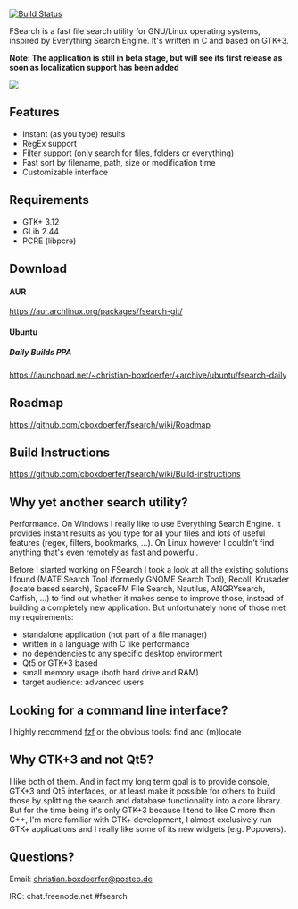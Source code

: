 [![Build Status](https://travis-ci.org/cboxdoerfer/fsearch.svg?branch=master)](https://travis-ci.org/cboxdoerfer/fsearch)

FSearch is a fast file search utility for GNU/Linux operating systems, inspired by Everything Search Engine. It's written in C and based on GTK+3.

**Note: The application is still in beta stage, but will see its first release as soon as localization support has been added**

![](http://i.imgur.com/4dLN7Jl.png)

## Features
- Instant (as you type) results
- RegEx support
- Filter support (only search for files, folders or everything)
- Fast sort by filename, path, size or modification time
- Customizable interface

## Requirements
- GTK+ 3.12
- GLib 2.44
- PCRE (libpcre)

## Download
#### AUR
https://aur.archlinux.org/packages/fsearch-git/
#### Ubuntu
##### Daily Builds PPA
https://launchpad.net/~christian-boxdoerfer/+archive/ubuntu/fsearch-daily
 
## Roadmap
https://github.com/cboxdoerfer/fsearch/wiki/Roadmap

## Build Instructions
https://github.com/cboxdoerfer/fsearch/wiki/Build-instructions

## Why yet another search utility?
Performance. On Windows I really like to use Everything Search Engine. It provides instant results as you type for all your files and lots of useful features (regex, filters, bookmarks, ...). On Linux however I couldn't find anything that's even remotely as fast and powerful.

Before I started working on FSearch I took a look at all the existing solutions I found (MATE Search Tool (formerly GNOME Search Tool), Recoll, Krusader (locate based search), SpaceFM File Search, Nautilus, ANGRYsearch, Catfish, ...) to find out whether it makes sense to improve those, instead of building a completely new application. But unfortunately none of those met my requirements:
- standalone application (not part of a file manager)
- written in a language with C like performance
- no dependencies to any specific desktop environment
- Qt5 or GTK+3 based
- small memory usage (both hard drive and RAM)
- target audience: advanced users

## Looking for a command line interface?
I highly recommend [fzf](https://github.com/junegunn/fzf) or the obvious tools: find and (m)locate

## Why GTK+3 and not Qt5?
I like both of them. And in fact my long term goal is to provide console, GTK+3 and Qt5 interfaces, or at least make it possible for others to build those by splitting the search and database functionality into a core library. But for the time being it's only GTK+3 because I tend to like C more than C++, I'm more familiar with GTK+ development, I almost exclusively run GTK+ applications and I really like some of its new widgets (e.g. Popovers).

## Questions?

Email: christian.boxdoerfer@posteo.de

IRC:   chat.freenode.net #fsearch

